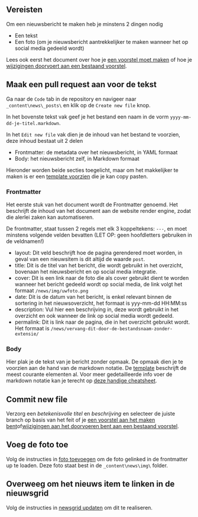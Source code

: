 ## Vereisten

Om een nieuwsbericht te maken heb je minstens 2 dingen nodig

- Een tekst
- Een foto (om je nieuwsbericht aantrekkelijker te maken wanneer het op social media gedeeld wordt)

Lees ook eerst het document over hoe je [een voorstel moet maken](/processes/voorstellen-indienen.md) of hoe je [wijzigingen doorvoert aan een bestaand voorstel](/processes/voorstellen-wijzigen.md).

## Maak een pull request aan voor de tekst

Ga naar de `Code` tab in de repository en navigeer naar `_content\news\_posts\` en klik op de `Create new file` knop.

In het bovenste tekst vak geef je het bestand een naam in de vorm `yyyy-mm-dd-je-titel.markdown`.

In het `Edit new file` vak dien je de inhoud van het bestand te voorzien, deze inhoud bestaat uit 2 delen
* Frontmatter: de metadata over het nieuwsbericht, in YAML formaat
* Body: het nieuwsbericht zelf, in Markdown formaat

Hieronder worden beide secties toegelicht, maar om het makkelijker te maken is er een [template voorzien](/templates/assets/newsitem.md) die je kan copy pasten.

### Frontmatter

Het eerste stuk van het document wordt de Frontmatter genoemd. Het beschrijft de inhoud van het document aan de website render engine, zodat die alerlei zaken kan automatiseren.

De frontmatter, staat tussen 2 regels met elk 3 koppeltekens: `---`, en moet minstens volgende velden bevatten (LET OP: geen hoofdletters gebruiken in de veldnamen!)

* layout: Dit veld beschrijft hoe de pagina gerendered moet worden, in geval van een nieuwsitem is dit altijd de waarde `post`.
* title:  Dit is de titel van het bericht, die wordt gebruikt in het overzicht, bovenaan het nieuwsbericht en op social media integratie.
* cover: Dit is een link naar de foto die als cover gebruikt dient te worden wanneer het bericht gedeeld wordt op social media, de link volgt het formaat `/news/img/uwfoto.png`
* date: Dit is de datum van het bericht, is enkel relevant binnen de sortering in het nieuwsoverzicht, het formaat is yyy-mm-dd HH:MM:ss
* description: Vul hier een beschrijving in, deze wordt gebruikt in het overzicht en ook wanneer de link op social media wordt gedeeld.
* permalink: Dit is link naar de pagina, die in het overzicht gebruikt wordt. Het formaat is `/news/vervang-dit-door-de-bestandsnaam-zonder-extensie/`

### Body

Hier plak je de tekst van je bericht zonder opmaak. De opmaak dien je te voorzien aan de hand van de markdown notatie. De [template](/templates/assets/newsitem.md) beschrijft de meest courante elementen al. Voor meer gedetailleerde info voer de markdown notatie kan je terecht op [deze handige cheatsheet](https://github.com/adam-p/markdown-here/wiki/Markdown-Cheatsheet).

## Commit new file

Verzorg een *betekenisvolle titel* en *beschrijving* en selecteer de juiste branch op basis van het feit of je [een voorstel aan het maken bent](/processes/voorstellen-indienen)of[wijzigingen aan het doorvoeren bent aan een bestaand voorstel](/processes/voorstellen-wijzigen.md).

## Voeg de foto toe

Volg de instructies in [foto toevoegen](/assets/foto-toevoegen.md) om de foto gelinked in de frontmatter up te loaden. Deze foto staat best in de `_content\news\img\` folder.

## Overweeg om het nieuws item te linken in de nieuwsgrid

Volg de instructies in [newsgrid updaten](/assets/newsgrid-updaten.md) om dit te realiseren. 